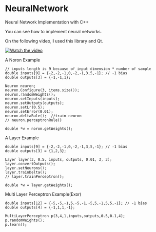 # NeuralNetwork
Neural Network Implementation with C++ 

You can see how to implement neural networks.

On the following video, I used this library and Qt.

[![Watch the video](https://i.ytimg.com/vi/dVHOZx6lYKw/hqdefault.jpg?sqp=-oaymwEjCPYBEIoBSFryq4qpAxUIARUAAAAAGAElAADIQj0AgKJDeAE=&amp;rs=AOn4CLDD7z3kr0w-zu3bU51UpHIxXQAC5w)](https://www.youtube.com/watch?v=dVHOZx6lYKw)

A Noron Example
    
    // inputs length is 9 because of input dimension * number of sample
    double inputs[9] = {-2,-2,-1,0,-2,-1,3,5,-1}; // -1 bias 
    double outputs[3] = {-1,-1,1};
    
    Neuron neuron;
    neuron.Configure(3, items.size());
    neuron.randomWeights();
    neuron.setInputs(inputs);
    neuron.setOutputs(outputs);
    neuron.setLr(0.5);
    neuron.setError(0.01);
    neuron.deltaRule();  //train neuron
    // neuron.perceptronRule()
    
    double *w = noron.getWeights(); 
    
A Layer Example

    double inputs[9] = {-2,-2,-1,0,-2,-1,3,5,-1}; // -1 bias 
    double outputs[3] = {1,2,3};
    
    Layer layer(3, 0.5, inputs, outputs, 0.01, 3, 3);
    layer.convertOutputs();
    layer.setNeurons();
    layer.trainDelta();
    // layer.trainPerceptron();
    
    double *w = layer.getWeights();
    
Multi Layer Perceptron Example(Exor)

    double inputs[12] = {-5,-5,-1,5,-5,-1,-5,5,-1,5,5,-1}; // -1 bias 
    double outputs[4] = {-1,1,1,-1}; 
    
    MultiLayerPerceptron p(3,4,1,inputs,outputs,0.5,0.1,4);
    p.randomWeights();
    p.learn();

